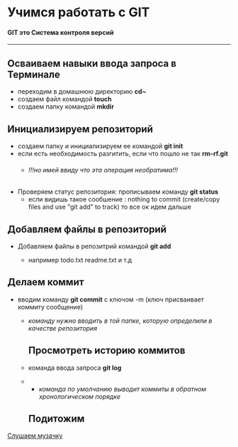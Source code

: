  #   Учимся работать с  GIT 

#### GIT это Система контроля версий
----

 Осваиваем навыки ввода запроса в Терминале
   ----
 -  переходим в домашнюю директорию **cd~**
 -  создаем файл командой    **touch**
 -  создаем папку командой   **mkdir**
   
 Инициализируем репозиторий
 ----
  - создаем папку и инициализируем ее командой **git init**
  - если есть необходимость разгитить, если что пошло не так **rm-rf.git**
       - ###### *!!!но имей ввиду что эта операция необратима!!!*
  - Проверяем статус репозитория: прописываем команду **git status**
       - если видишь такое сообшение : nothing to commit (create/copy files and use "git add" to track)  то все ок идем дальше

  Добавляем файлы в репозиторий
  ----
  - Добавляем файлы в репозитрий командой **git add**
    
    - например  todo.txt  readme.txt и т.д

   Делаем коммит
   ----
- вводим команду **git commit** с ключом -m (ключ присваивает коммиту сообщение)
      
  - *команду нужно вводить в той папке, которую определили в качестве репозитория*
    
    Просмотреть историю коммитов
    ----
  - команда ввода запроса **git log**
  - 
     - *команда по умолчанию выводит коммиты в обратном хронологическом порядке*

    Подитожим
    ----
    
      
    
         
         
         
   





[Слушаем музачку](https://www.radiorecord.ru "RadioRecord")
